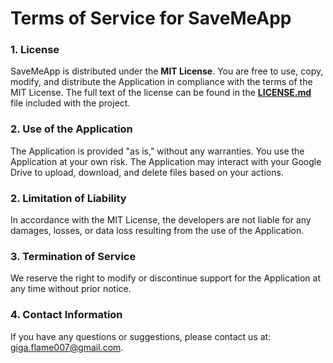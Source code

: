 # Terms of Service for SaveMeApp
### 1. License
SaveMeApp is distributed under the **MIT License**. You are free to use, copy, modify, and distribute the Application in compliance with the terms of the MIT License.
The full text of the license can be found in the [**LICENSE.md**](./LICENSE.md) file included with the project.
### 2. Use of the Application
The Application is provided "as is," without any warranties. You use the Application at your own risk.
The Application may interact with your Google Drive to upload, download, and delete files based on your actions.
### 2. Limitation of Liability
In accordance with the MIT License, the developers are not liable for any damages, losses, or data loss resulting from the use of the Application.
### 3. Termination of Service
We reserve the right to modify or discontinue support for the Application at any time without prior notice.
### 4. Contact Information
If you have any questions or suggestions, please contact us at: giga.flame007@gmail.com.